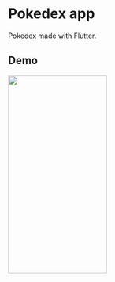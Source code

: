 # Pokedex app

Pokedex made with Flutter.

## Demo

<img src="./demo.gif" width="200" height="400"/>


